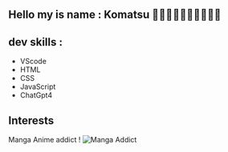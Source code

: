 ## Hello my is name : Komatsu 👋🏽👋🏽👋🏽👋🏽👋🏽

## dev skills :

- VScode
- HTML
- CSS
- JavaScript
- ChatGpt4


## Interests
Manga Anime addict !
![Manga Addict](https://media1.tenor.com/m/kaRCm9ELxKgAAAAC/menhera-chan-chibi.gif)
